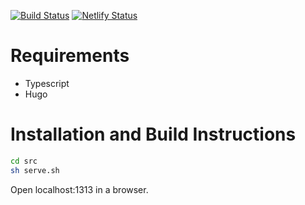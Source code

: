 [![Build Status](https://app.travis-ci.com/natplagman/natplagman.com.svg?branch=main)](https://app.travis-ci.com/natplagman/natplagman.com)
[![Netlify Status](https://api.netlify.com/api/v1/badges/37ea850f-8c42-42af-84ce-8305756f6ac3/deploy-status)](https://app.netlify.com/sites/natplagman/deploys)

# Requirements

* Typescript
* Hugo

# Installation and Build Instructions

```bash
cd src
sh serve.sh
```
Open localhost:1313 in a browser.
